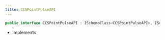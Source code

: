 ```yaml
---
title: CCSPointPulseAPI
---
```


```csharp
public interface CCSPointPulseAPI : ISchemaClass<CCSPointPulseAPI>, ISchemaField, ISchemaClass, INativeHandle
```

- Implements

